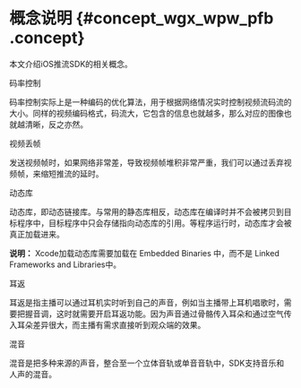# 概念说明 {#concept_wgx_wpw_pfb .concept}

本文介绍iOS推流SDK的相关概念。

码率控制

码率控制实际上是一种编码的优化算法，用于根据网络情况实时控制视频流码流的大小。同样的视频编码格式，码流大，它包含的信息也就越多，那么对应的图像也就越清晰，反之亦然。

视频丢帧

发送视频帧时，如果网络非常差，导致视频帧堆积非常严重，我们可以通过丢弃视频帧，来缩短推流的延时。

动态库

动态库，即动态链接库。与常用的静态库相反，动态库在编译时并不会被拷贝到目标程序中，目标程序中只会存储指向动态库的引用。等程序运行时，动态库才会被真正加载进来。

**说明：** Xcode加载动态库需要加载在 Embedded Binaries 中，而不是 Linked Frameworks and Libraries中。

耳返

耳返是指主播可以通过耳机实时听到自己的声音，例如当主播带上耳机唱歌时，需要把握音调，这时就需要开启耳返功能。因为声音通过骨骼传入耳朵和通过空气传入耳朵差异很大，而主播有需求直接听到观众端的效果。

混音

混音是把多种来源的声音，整合至一个立体音轨或单音音轨中，SDK支持音乐和人声的混音。

